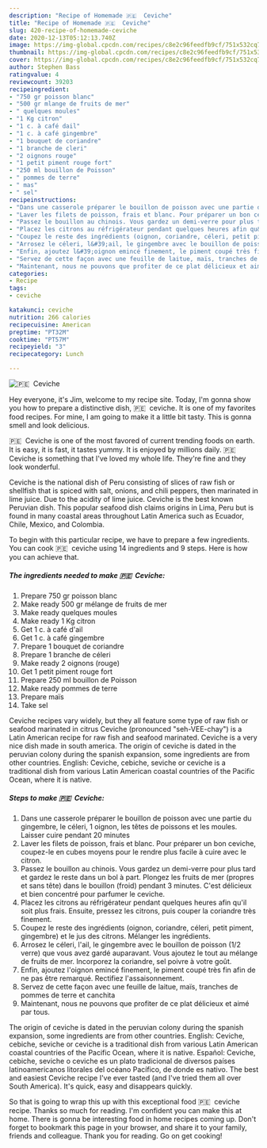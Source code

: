 ```yaml
---
description: "Recipe of Homemade 🇵🇪 ️ Ceviche"
title: "Recipe of Homemade 🇵🇪 ️ Ceviche"
slug: 420-recipe-of-homemade-ceviche
date: 2020-12-13T05:12:13.740Z
image: https://img-global.cpcdn.com/recipes/c8e2c96feedfb9cf/751x532cq70/🇵🇪-️-ceviche-photo-principale-de-la-recette.jpg
thumbnail: https://img-global.cpcdn.com/recipes/c8e2c96feedfb9cf/751x532cq70/🇵🇪-️-ceviche-photo-principale-de-la-recette.jpg
cover: https://img-global.cpcdn.com/recipes/c8e2c96feedfb9cf/751x532cq70/🇵🇪-️-ceviche-photo-principale-de-la-recette.jpg
author: Stephen Bass
ratingvalue: 4
reviewcount: 39203
recipeingredient:
- "750 gr poisson blanc"
- "500 gr mlange de fruits de mer"
- " quelques moules"
- "1 Kg citron"
- "1 c. à café dail"
- "1 c. à café gingembre"
- "1 bouquet de coriandre"
- "1 branche de cleri"
- "2 oignons rouge"
- "1 petit piment rouge fort"
- "250 ml bouillon de Poisson"
- " pommes de terre"
- " mas"
- " sel"
recipeinstructions:
- "Dans une casserole préparer le bouillon de poisson avec une partie du gingembre, le céleri, 1 oignon, les têtes de poissons et les moules. Laisser cuire pendant 20 minutes"
- "Laver les filets de poisson, frais et blanc. Pour préparer un bon ceviche, coupez-le en cubes moyens pour le rendre plus facile à cuire avec le citron."
- "Passez le bouillon au chinois. Vous gardez un demi-verre pour plus tard et gardez le reste dans un bol à part. Plongez les fruits de mer (propres et sans tête) dans le bouillon (froid) pendant 3 minutes. C&#39;est délicieux et bien concentré pour parfumer le ceviche."
- "Placez les citrons au réfrigérateur pendant quelques heures afin qu&#39;il soit plus frais. Ensuite, pressez les citrons, puis couper la coriandre très finement."
- "Coupez le reste des ingrédients (oignon, coriandre, céleri, petit piment, gingembre) et le jus des citrons. Mélanger les ingrédients."
- "Arrosez le céleri, l&#39;ail, le gingembre avec le bouillon de poisson (1/2 verre) que vous avez gardé auparavant. Vous ajoutez le tout au mélange de fruits de mer. Incorporez la coriandre, sel poivre à votre goût."
- "Enfin, ajoutez l&#39;oignon emincé finement, le piment coupé très fin afin de ne pas être remarqué. Rectifiez l&#39;assaisonnement."
- "Servez de cette façon avec une feuille de laitue, maïs, tranches de pommes de terre et canchita"
- "Maintenant, nous ne pouvons que profiter de ce plat délicieux et aimé par tous."
categories:
- Recipe
tags:
- ceviche

katakunci: ceviche 
nutrition: 266 calories
recipecuisine: American
preptime: "PT32M"
cooktime: "PT57M"
recipeyield: "3"
recipecategory: Lunch

---
```



![🇵🇪 ️ Ceviche](https://img-global.cpcdn.com/recipes/c8e2c96feedfb9cf/751x532cq70/🇵🇪-️-ceviche-photo-principale-de-la-recette.jpg)

Hey everyone, it's Jim, welcome to my recipe site. Today, I'm gonna show you how to prepare a distinctive dish, 🇵🇪 ️ ceviche. It is one of my favorites food recipes. For mine, I am going to make it a little bit tasty. This is gonna smell and look delicious.

🇵🇪 ️ Ceviche is one of the most favored of current trending foods on earth. It is easy, it is fast, it tastes yummy. It is enjoyed by millions daily. 🇵🇪 ️ Ceviche is something that I've loved my whole life. They're fine and they look wonderful.

Ceviche is the national dish of Peru consisting of slices of raw fish or shellfish that is spiced with salt, onions, and chili peppers, then marinated in lime juice. Due to the acidity of lime juice. Ceviche is the best known Peruvian dish. This popular seafood dish claims origins in Lima, Peru but is found in many coastal areas throughout Latin America such as Ecuador, Chile, Mexico, and Colombia.


To begin with this particular recipe, we have to prepare a few ingredients. You can cook 🇵🇪 ️ ceviche using 14 ingredients and 9 steps. Here is how you can achieve that.

<!--inarticleads1-->

##### The ingredients needed to make 🇵🇪 ️ Ceviche:

1. Prepare 750 gr poisson blanc
1. Make ready 500 gr mélange de fruits de mer
1. Make ready  quelques moules
1. Make ready 1 Kg citron
1. Get 1 c. à café d&#39;ail
1. Get 1 c. à café gingembre
1. Prepare 1 bouquet de coriandre
1. Prepare 1 branche de céleri
1. Make ready 2 oignons (rouge)
1. Get 1 petit piment rouge fort
1. Prepare 250 ml bouillon de Poisson
1. Make ready  pommes de terre
1. Prepare  maïs
1. Take  sel


Ceviche recipes vary widely, but they all feature some type of raw fish or seafood marinated in citrus Ceviche (pronounced &#34;seh-VEE-chay&#34;) is a Latin American recipe for raw fish and seafood marinated. Ceviche is a very nice dish made in south america. The origin of ceviche is dated in the peruvian colony during the spanish expansion, some ingredients are from other countries. English: Ceviche, cebiche, seviche or ceviche is a traditional dish from various Latin American coastal countries of the Pacific Ocean, where it is native. 

<!--inarticleads2-->

##### Steps to make 🇵🇪 ️ Ceviche:

1. Dans une casserole préparer le bouillon de poisson avec une partie du gingembre, le céleri, 1 oignon, les têtes de poissons et les moules. Laisser cuire pendant 20 minutes
1. Laver les filets de poisson, frais et blanc. Pour préparer un bon ceviche, coupez-le en cubes moyens pour le rendre plus facile à cuire avec le citron.
1. Passez le bouillon au chinois. Vous gardez un demi-verre pour plus tard et gardez le reste dans un bol à part. Plongez les fruits de mer (propres et sans tête) dans le bouillon (froid) pendant 3 minutes. C&#39;est délicieux et bien concentré pour parfumer le ceviche.
1. Placez les citrons au réfrigérateur pendant quelques heures afin qu&#39;il soit plus frais. Ensuite, pressez les citrons, puis couper la coriandre très finement.
1. Coupez le reste des ingrédients (oignon, coriandre, céleri, petit piment, gingembre) et le jus des citrons. Mélanger les ingrédients.
1. Arrosez le céleri, l&#39;ail, le gingembre avec le bouillon de poisson (1/2 verre) que vous avez gardé auparavant. Vous ajoutez le tout au mélange de fruits de mer. Incorporez la coriandre, sel poivre à votre goût.
1. Enfin, ajoutez l&#39;oignon emincé finement, le piment coupé très fin afin de ne pas être remarqué. Rectifiez l&#39;assaisonnement.
1. Servez de cette façon avec une feuille de laitue, maïs, tranches de pommes de terre et canchita
1. Maintenant, nous ne pouvons que profiter de ce plat délicieux et aimé par tous.


The origin of ceviche is dated in the peruvian colony during the spanish expansion, some ingredients are from other countries. English: Ceviche, cebiche, seviche or ceviche is a traditional dish from various Latin American coastal countries of the Pacific Ocean, where it is native. Español: Ceviche, cebiche, seviche o ceviche es un plato tradicional de diversos países latinoamericanos litorales del océano Pacífico, de donde es nativo. The best and easiest Ceviche recipe I&#39;ve ever tasted (and I&#39;ve tried them all over South America). It&#39;s quick, easy and disappears quickly. 

So that is going to wrap this up with this exceptional food 🇵🇪 ️ ceviche recipe. Thanks so much for reading. I'm confident you can make this at home. There is gonna be interesting food in home recipes coming up. Don't forget to bookmark this page in your browser, and share it to your family, friends and colleague. Thank you for reading. Go on get cooking!
